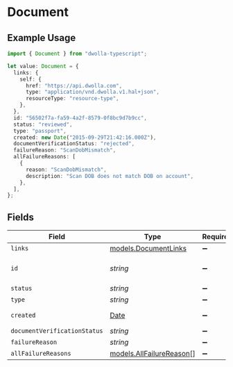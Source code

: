 # Document

## Example Usage

```typescript
import { Document } from "dwolla-typescript";

let value: Document = {
  links: {
    self: {
      href: "https://api.dwolla.com",
      type: "application/vnd.dwolla.v1.hal+json",
      resourceType: "resource-type",
    },
  },
  id: "56502f7a-fa59-4a2f-8579-0f8bc9d7b9cc",
  status: "reviewed",
  type: "passport",
  created: new Date("2015-09-29T21:42:16.000Z"),
  documentVerificationStatus: "rejected",
  failureReason: "ScanDobMismatch",
  allFailureReasons: [
    {
      reason: "ScanDobMismatch",
      description: "Scan DOB does not match DOB on account",
    },
  ],
};
```

## Fields

| Field                                                                                         | Type                                                                                          | Required                                                                                      | Description                                                                                   | Example                                                                                       |
| --------------------------------------------------------------------------------------------- | --------------------------------------------------------------------------------------------- | --------------------------------------------------------------------------------------------- | --------------------------------------------------------------------------------------------- | --------------------------------------------------------------------------------------------- |
| `links`                                                                                       | [models.DocumentLinks](../models/documentlinks.md)                                            | :heavy_minus_sign:                                                                            | N/A                                                                                           |                                                                                               |
| `id`                                                                                          | *string*                                                                                      | :heavy_minus_sign:                                                                            | N/A                                                                                           | 56502f7a-fa59-4a2f-8579-0f8bc9d7b9cc                                                          |
| `status`                                                                                      | *string*                                                                                      | :heavy_minus_sign:                                                                            | N/A                                                                                           | reviewed                                                                                      |
| `type`                                                                                        | *string*                                                                                      | :heavy_minus_sign:                                                                            | N/A                                                                                           | passport                                                                                      |
| `created`                                                                                     | [Date](https://developer.mozilla.org/en-US/docs/Web/JavaScript/Reference/Global_Objects/Date) | :heavy_minus_sign:                                                                            | N/A                                                                                           | 2015-09-29T21:42:16.000Z                                                                      |
| `documentVerificationStatus`                                                                  | *string*                                                                                      | :heavy_minus_sign:                                                                            | N/A                                                                                           | rejected                                                                                      |
| `failureReason`                                                                               | *string*                                                                                      | :heavy_minus_sign:                                                                            | N/A                                                                                           | ScanDobMismatch                                                                               |
| `allFailureReasons`                                                                           | [models.AllFailureReason](../models/allfailurereason.md)[]                                    | :heavy_minus_sign:                                                                            | N/A                                                                                           |                                                                                               |